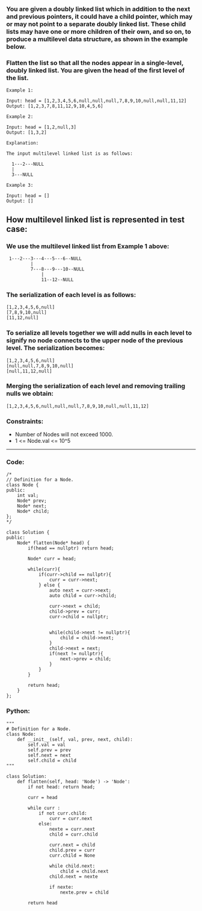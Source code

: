 ### You are given a doubly linked list which in addition to the next and previous pointers, it could have a child pointer, which may or may not point to a separate doubly linked list. These child lists may have one or more children of their own, and so on, to produce a multilevel data structure, as shown in the example below.

### Flatten the list so that all the nodes appear in a single-level, doubly linked list. You are given the head of the first level of the list.

```
Example 1:

Input: head = [1,2,3,4,5,6,null,null,null,7,8,9,10,null,null,11,12]
Output: [1,2,3,7,8,11,12,9,10,4,5,6]
```
```
Example 2:

Input: head = [1,2,null,3]
Output: [1,3,2]

Explanation:

The input multilevel linked list is as follows:

  1---2---NULL
  |
  3---NULL
```
```
Example 3:

Input: head = []
Output: []
``` 

## How multilevel linked list is represented in test case:

### We use the multilevel linked list from Example 1 above:

```
 1---2---3---4---5---6--NULL
         |
         7---8---9---10--NULL
             |
             11--12--NULL
```

### The serialization of each level is as follows:
```
[1,2,3,4,5,6,null]
[7,8,9,10,null]
[11,12,null]
```
### To serialize all levels together we will add nulls in each level to signify no node connects to the upper node of the previous level. The serialization becomes:
```
[1,2,3,4,5,6,null]
[null,null,7,8,9,10,null]
[null,11,12,null]
```
### Merging the serialization of each level and removing trailing nulls we obtain:
```
[1,2,3,4,5,6,null,null,null,7,8,9,10,null,null,11,12]
``` 

### Constraints:

- Number of Nodes will not exceed 1000.
- 1 <= Node.val <= 10^5

---

### Code:

```
/*
// Definition for a Node.
class Node {
public:
    int val;
    Node* prev;
    Node* next;
    Node* child;
};
*/

class Solution {
public:
    Node* flatten(Node* head) {
        if(head == nullptr) return head;
        
        Node* curr = head;
        
        while(curr){
            if(curr->child == nullptr){
                curr = curr->next;
            } else {
                auto next = curr->next;
                auto child = curr->child;
                
                curr->next = child;
                child->prev = curr;
                curr->child = nullptr;
                
                
                while(child->next != nullptr){
                    child = child->next;
                }
                child->next = next;
                if(next != nullptr){
                    next->prev = child;
                }
            }
        }
        
        return head;
    }
};
```

### Python:

```
"""
# Definition for a Node.
class Node:
    def __init__(self, val, prev, next, child):
        self.val = val
        self.prev = prev
        self.next = next
        self.child = child
"""

class Solution:
    def flatten(self, head: 'Node') -> 'Node':
        if not head: return head;
        
        curr = head
        
        while curr :
            if not curr.child:
                curr = curr.next
            else:
                nexte = curr.next
                child = curr.child
                
                curr.next = child
                child.prev = curr
                curr.child = None
                
                while child.next:
                    child = child.next
                child.next = nexte
                
                if nexte:
                    nexte.prev = child
                    
        return head
```
